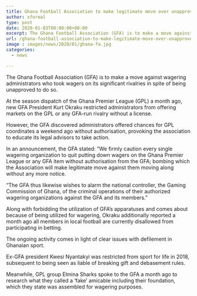 ```yaml
---
title: Ghana Football Association to make legitimate move over unapproved betting
author: xforeal 
type: post
date: 2020-01-03T00:00:00+00:00
excerpt: The Ghana Football Association (GFA) is to make a move against wagering administrators who took wagers on its significant rivalries regardless of being unapproved to do so
url: /ghana-football-association-to-make-legitimate-move-over-unapproved-betting/
image : images/news/2020/01/ghana-fa.jpg
categories:
  - news

---
```

The Ghana Football Association (GFA) is to make a move against wagering administrators who took wagers on its significant rivalries in spite of being unapproved to do so.

At the season dispatch of the Ghana Premier League (GPL) a month ago, new GFA President Kurt Okraku restricted administrators from offering markets on the GPL or any GFA-run rivalry without a license.

However, the GFA discovered administrators offered chances for GPL coordinates a weekend ago without authorisation, provoking the association to educate its legal advisors to take action.

In an announcement, the GFA stated: &#8220;We firmly caution every single wagering organization to quit putting down wagers on the Ghana Premier League or any GFA item without authorisation from the GFA; bombing which the Association will make legitimate move against them moving along without any more notice.

&#8220;The GFA thus likewise wishes to alarm the national controller, the Gaming Commission of Ghana, of the criminal operations of their authorized wagering organizations against the GFA and its members.&#8221;

Along with forbidding the utilization of GFA&rsquo;s apparatuses and comes about because of being utilized for wagering, Okraku additionally reported a month ago all members in local football are currently disallowed from participating in betting.

The ongoing activity comes in light of clear issues with defilement in Ghanaian sport.

Ex-GFA president Kwesi Nyantakyi was restricted from sport for life in 2018, subsequent to being seen as liable of breaking gift and debasement rules.

Meanwhile, GPL group Elmina Sharks spoke to the GFA a month ago to research what they called a &lsquo;fake&rsquo; amicable including their foundation, which they state was assembled for wagering purposes.